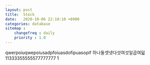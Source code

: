 ```yaml
---
layout: post
title:  Stock
date:   2020-10-06 22:10:10 +0900
categories: database
sitemap :
    changefreq : daily
    priority : 1.0
---
```





















qwerpoiuqwepoiusadpfoiuasdofipuasopif
하나둘셋넷다섯여섯일곱여덟
11333355555577777777
1